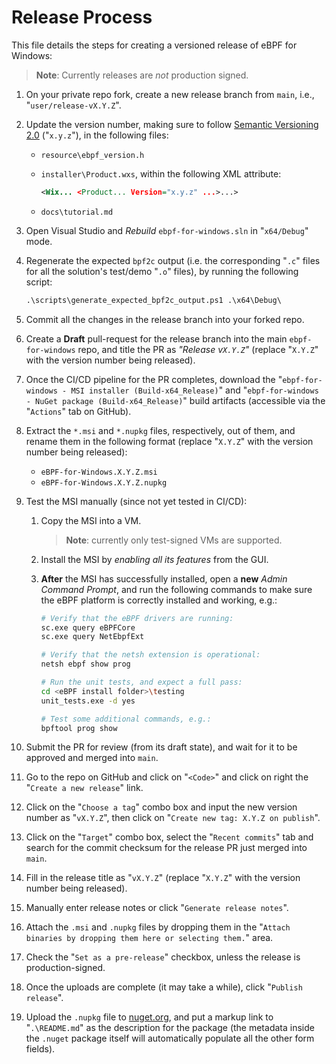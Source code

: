 # Release Process

This file details the steps for creating a versioned release of
eBPF for Windows:

>**Note**: Currently releases are *not* production signed.

1. On your private repo fork, create a new release branch from `main`, i.e., "`user/release-vX.Y.Z`".
1. Update the version number, making sure to follow [Semantic Versioning 2.0](https://semver.org) ("`x.y.z`"), in the following files:
    * `resource\ebpf_version.h`
    * `installer\Product.wxs`, within the following XML attribute:

        ```xml
        <Wix... <Product... Version="x.y.z" ...>...>
        ```
    * `docs\tutorial.md`
1. Open Visual Studio and *Rebuild* `ebpf-for-windows.sln` in "`x64/Debug`" mode.
1. Regenerate the expected `bpf2c` output (i.e. the corresponding "`.c`" files for all the solution's test/demo "`.o`" files), by running the following script:

    ```ps
    .\scripts\generate_expected_bpf2c_output.ps1 .\x64\Debug\
    ```
1. Commit all the changes in the release branch into your forked repo.
1. Create a **Draft** pull-request for the release branch into the main `ebpf-for-windows` repo, and title the PR as *"Release v`X.Y.Z`"* (replace "`X.Y.Z`" with the version number being released).
1. Once the CI/CD pipeline for the PR completes, download the
   "`ebpf-for-windows - MSI installer (Build-x64_Release)`" and "`ebpf-for-windows - NuGet package (Build-x64_Release)`" build artifacts
   (accessible via the "`Actions`" tab on GitHub).
1. Extract the `*.msi` and `*.nupkg` files, respectively, out of them, and rename them in the following format (replace "`X.Y.Z`" with the version number being released):

    - `eBPF-for-Windows.X.Y.Z.msi`
    - `eBPF-for-Windows.X.Y.Z.nupkg`

1. Test the MSI manually (since not yet tested in CI/CD):
    1. Copy the MSI into a VM.
        >**Note**: currently only test-signed VMs are supported.
    1. Install the MSI by *enabling all its features* from the GUI.
    1. **After** the MSI has successfully installed, open a **new** *Admin Command Prompt*, and run the following commands to make sure the eBPF platform is correctly installed and working, e.g.:

        ```bash
        # Verify that the eBPF drivers are running:
        sc.exe query eBPFCore
        sc.exe query NetEbpfExt

        # Verify that the netsh extension is operational:
        netsh ebpf show prog

        # Run the unit tests, and expect a full pass:
        cd <eBPF install folder>\testing
        unit_tests.exe -d yes

        # Test some additional commands, e.g.:
        bpftool prog show
        ```
1. Submit the PR for review (from its draft state), and wait for it to be approved and merged into `main`.
1. Go to the repo on GitHub and click on "`<Code>`" and click on right the "`Create a new release`" link.
1. Click on the "`Choose a tag`" combo box and input the new version number as "`vX.Y.Z`", then click on "`Create new tag: X.Y.Z on publish`".
1. Click on the "`Target`" combo box, select the "`Recent commits`" tab and search for the commit checksum for the release PR just merged into `main`.
1. Fill in the release title as "`vX.Y.Z`" (replace "`X.Y.Z`" with the version number being released).
1. Manually enter release notes or click "`Generate release notes`".
1. Attach the `.msi` and `.nupkg` files by dropping them in the "`Attach binaries by dropping them here or selecting them.`" area.
1. Check the "`Set as a pre-release`" checkbox, unless the release is production-signed.
1. Once the uploads are complete (it may take a while), click "`Publish release`".
1. Upload the `.nupkg` file to [nuget.org](nuget.org), and put a markup link to "`.\README.md`" as the description for the package (the metadata inside the `.nuget` package itself will automatically populate all the other form fields).
